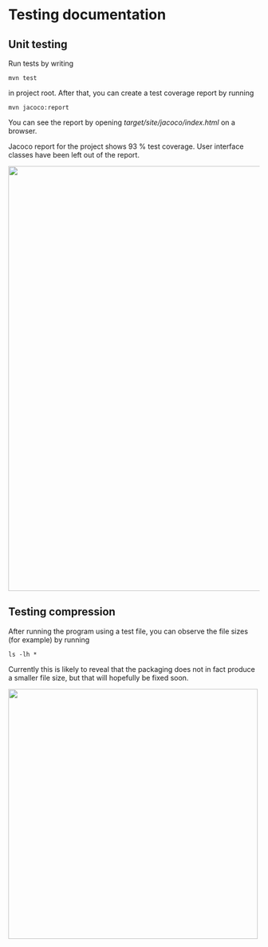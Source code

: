 # Testing documentation

## Unit testing

Run tests by writing

```
mvn test
```

in project root. After that, you can create a test coverage report by running 

```
mvn jacoco:report
```

You can see the report by opening _target/site/jacoco/index.html_ on a browser.

Jacoco report for the project shows 93 % test coverage. User interface classes have been left out of the report.

<img src="https://github.com/sainikumara/compressao_sem_perdas/blob/master/documentation/jacoco_2019-06-20.png" width="850">

## Testing compression

After running the program using a test file, you can observe the file sizes (for example) by running

```
ls -lh *
```

Currently this is likely to reveal that the packaging does not in fact produce a smaller file size, but that will hopefully be fixed soon.

<img src="https://github.com/sainikumara/compressao_sem_perdas/blob/master/documentation/performance.png" width="500">
